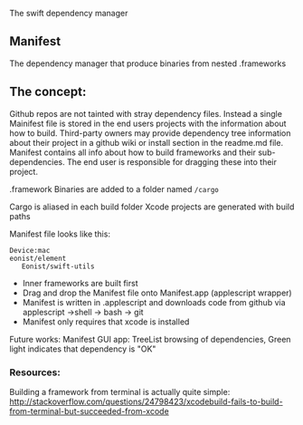 The swift dependency manager<!--more--> 

## Manifest
The dependency manager that produce binaries from nested .frameworks

## The concept: 
Github repos are not tainted with stray dependency files. Instead a single Mainifest file is stored in the end users projects with the information about how to build. Third-party owners may provide dependency tree information about their project in a github wiki or install section in the readme.md file. Manifest contains all info about how to build frameworks and their sub-dependencies. The end user is responsible for dragging these into their project. 

.framework Binaries are added to a folder named ``/cargo``

Cargo is aliased in each build folder
Xcode projects are generated with build paths

Manifest file looks like this:

```
Device:mac
eonist/element
   Eonist/swift-utils
```

- Inner frameworks are built first
- Drag and drop the Manifest file onto Manifest.app (applescript wrapper)
- Manifest is written in .applescript and downloads code from github via applescript ->shell -> bash -> git
- Manifest only requires that xcode is installed

Future works: Manifest GUI app: TreeList browsing of dependencies, Green light indicates that dependency is "OK"

### Resources:

Building a framework from terminal is actually quite simple: http://stackoverflow.com/questions/24798423/xcodebuild-fails-to-build-from-terminal-but-succeeded-from-xcode